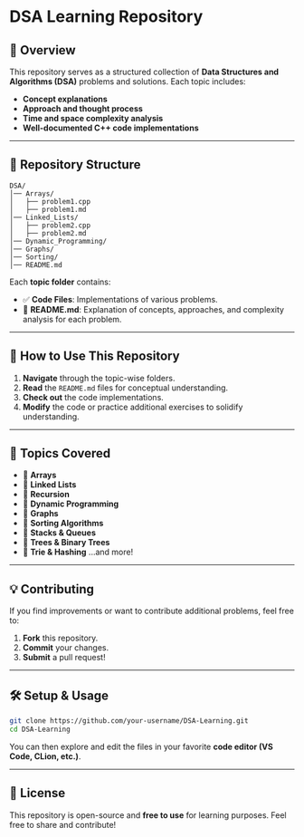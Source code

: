 # DSA Learning Repository

## 📌 Overview
This repository serves as a structured collection of **Data Structures and Algorithms (DSA)** problems and solutions. Each topic includes:
- **Concept explanations**
- **Approach and thought process**
- **Time and space complexity analysis**
- **Well-documented C++ code implementations**

---

## 📂 Repository Structure
```
DSA/
│── Arrays/
│   ├── problem1.cpp
│   ├── problem1.md
│── Linked_Lists/
│   ├── problem2.cpp
│   ├── problem2.md
│── Dynamic_Programming/
│── Graphs/
│── Sorting/
│── README.md
```
Each **topic folder** contains:
- ✅ **Code Files**: Implementations of various problems.
- 📄 **README.md**: Explanation of concepts, approaches, and complexity analysis for each problem.

---

## 🚀 How to Use This Repository
1. **Navigate** through the topic-wise folders.
2. **Read** the `README.md` files for conceptual understanding.
3. **Check out** the code implementations.
4. **Modify** the code or practice additional exercises to solidify understanding.

---

## 📖 Topics Covered
- 📌 **Arrays**
- 📌 **Linked Lists**
- 📌 **Recursion**
- 📌 **Dynamic Programming**
- 📌 **Graphs**
- 📌 **Sorting Algorithms**
- 📌 **Stacks & Queues**
- 📌 **Trees & Binary Trees**
- 📌 **Trie & Hashing**
...and more!

---

## 💡 Contributing
If you find improvements or want to contribute additional problems, feel free to:
1. **Fork** this repository.
2. **Commit** your changes.
3. **Submit** a pull request!

---

## 🛠️ Setup & Usage
```sh
git clone https://github.com/your-username/DSA-Learning.git
cd DSA-Learning
```
You can then explore and edit the files in your favorite **code editor (VS Code, CLion, etc.)**.

---

## 📜 License
This repository is open-source and **free to use** for learning purposes. Feel free to share and contribute!

